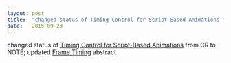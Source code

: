 ```yaml
---
layout: post
title:  "changed status of Timing Control for Script-Based Animations from CR to NOTE; updated Frame Timing abstract"
date:   2015-09-23
---
```


changed status of [Timing Control for Script-Based Animations](/spec/animation-timing) from CR to NOTE; updated [Frame Timing](/spec/frame-timing) abstract

